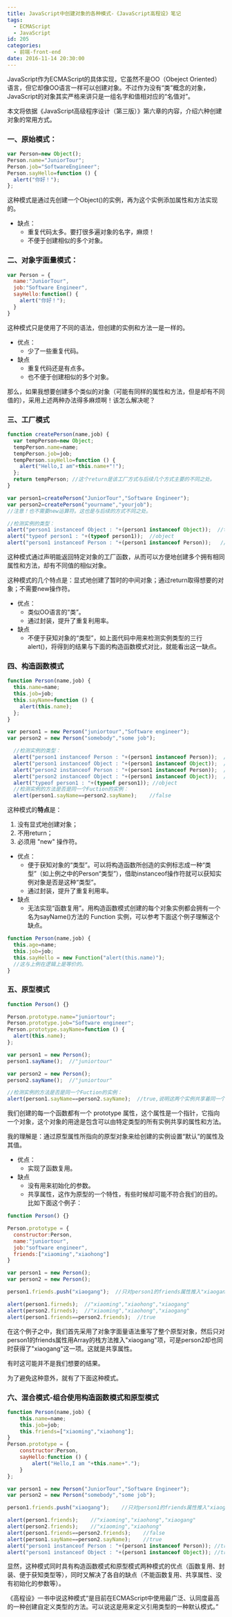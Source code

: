 ```yaml
---
title: JavaScript中创建对象的各种模式-《JavaScript高程设》笔记
tags:
  - ECMAScript
  - JavaScript
id: 205
categories:
  - 前端-front-end
date: 2016-11-14 20:30:00
---
```

JavaScript作为ECMAScript的具体实现，它虽然不是OO（Obeject Oriented）语言，但它却像OO语言一样可以创建对象。不过作为没有“类”概念的对象，JavaScript的对象其实严格来讲只是一组名字和值相对应的“名值对”。

本文将依据《JavaScript高级程序设计（第三版）》第六章的内容，介绍六种创建对象的常用方式。

<!--more-->

### 一、原始模式：

``` javascript
var Person=new Object();
Person.name="JuniorTour";
Person.job="SoftwareEngineer";
Person.sayHello=function () {
  alert("你好！");
};
```
这种模式是通过先创建一个Object()的实例，再为这个实例添加属性和方法实现的。

*   缺点：
    *   重复代码太多。要打很多遍对象的名字，麻烦！
    *   不便于创建相似的多个对象。

### 二、对象字面量模式：

``` javascript
var Person = {
  name:"JuniorTour",
  job:"Software Engineer",
  sayHello:function() {
    alert("你好！");
  }
}
```
这种模式只是使用了不同的语法，但创建的实例和方法一是一样的。

*   优点：
    *   少了一些重复代码。
*   缺点
    *   重复代码还是有点多。
    *   也不便于创建相似的多个对象。

那么，如果我想要创建多个类似的对象（可能有同样的属性和方法，但是却有不同值的），采用上述两种办法得多麻烦啊！该怎么解决呢？


### 三、工厂模式

``` javascript
function createPerson(name,job) {
  var tempPerson=new Object;
  tempPerson.name=name;
  tempPerson.job=job;
  tempPerson.sayHello=function () {
    alert("Hello,I am"+this.name+"!");
  };
  return tempPerson; //这个return是该工厂方式与后续几个方式主要的不同之处。
}

var person1=createPerson("JuniorTour","Software Engineer");
var person2=createPerson("yourname","yourjob");
//注意！也不需要new运算符。这也是与后续的方式不同之处。

//检测实例的类型：
alert("person1 instanceof Object : "+(person1 instanceof Object));  //true
alert("typeof person1 : "+(typeof person1));  //object
alert("person1 instanceof Person : "+(person1 instanceof Person));   // Uncaught ReferenceError: Person is not defined
```

这种模式通过声明能返回特定对象的工厂函数，从而可以方便地创建多个拥有相同属性和方法，却有不同值的相似对象。

这种模式的几个特点是：显式地创建了暂时的中间对象；通过return取得想要的对象；不需要new操作符。

*   优点：
    *   类似OO语言的“类”。
    *   通过封装，提升了重复利用率。
*   缺点
    *   不便于获知对象的“类型”，如上面代码中用来检测实例类型的三行alert()，将得到的结果与下面的构造函数模式对比，就能看出这一缺点。

### 四、构造函数模式

``` javascript
function Person(name,job) {
  this.name=name;
  this.job=job;
  this.sayName=function () {
    alert(this.name);
  };
}

var person1 = new Person("juniortour","Software engineer");
var person2 = new Person("somebody","some job");

  //检测实例的类型：
  alert("person1 instanceof Person : "+(person1 instanceof Person));  //true
  alert("person1 instanceof Object : "+(person1 instanceof Object));  //true
  alert("person2 instanceof Person : "+(person1 instanceof Person));  //true
  alert("person2 instanceof Object : "+(person1 instanceof Object));  //true
  alert("typeof person1 : "+(typeof person1)); //object
  //检测实例的方法是否是同一个Fuction的实例：
  alert(person1.sayName==person2.sayName);    //false
```

这种模式的**特点**是：
1. 没有显式地创建对象；
2. 不用return；
3. 必须用 "new" 操作符。

*   优点：
    *   便于获知对象的“类型”。可以将构造函数所创造的实例标志成一种“类型”（如上例之中的Person“类型”），借助instanceof操作符就可以获知实例对象是否是这种“类型”。
    *   通过封装，提升了重复利用率。
*   缺点
    *   无法实现“函数复用”。用构造函数模式创建的每个对象实例都会拥有一个名为sayName()方法的 Function 实例，可以参考下面这个例子理解这个缺点。

``` javascript
function Person(name,job) {
  this.age=name;
  this.job=job;
  this.sayHello = new Function("alert(this.name)");
  //这与上例在逻辑上是等价的。
}
```

### 五、原型模式

``` javascript
function Person() {}

Person.prototype.name="juniortour";
Person.prototype.job="Software engineer";
Person.prototype.sayName=function () {
  alert(this.name);
};

var person1 = new Person();
person1.sayName();  //"juniortour"

var person2 = new Person();
person2.sayName();  //"juniortour"

//检测实例的方法是否是同一个Fuction的实例：
alert(person1.sayName==person2.sayName);  //true,说明这两个实例共享着同一个sayName函数。
```
我们创建的每一个函数都有一个 prototype 属性，这个属性是一个指针，它指向一个对象，这个对象的用途是包含可以由特定类型的所有实例共享的属性和方法。

我的理解是：通过原型属性所指向的原型对象来给创建的实例设置“默认”的属性及其值。

*   优点：
    *   实现了函数复用。
*   缺点
    *   没有用来初始化的参数。
    *   共享属性，这作为原型的一个特性，有些时候却可能不符合我们的目的。比如下面这个例子：
``` javascript
function Person() {}

Person.prototype = {
  constructor:Person,
  name:"juniortour",
  job:"software engineer",
  friends:["xiaoming","xiaohong"]
}

var person1 = new Person();
var person2 = new Person();

person1.friends.push("xiaogang");  //只对person1的friends属性推入"xiaogang"项。

alert(person1.firneds);  //"xiaoming","xiaohong","xiaogang"
alert(person2.firneds);  //"xiaoming","xiaohong","xiaogang"
alert(person1.friends==person2.friends);  //true
```
在这个例子之中，我们首先采用了对象字面量语法重写了整个原型对象，然后只对person1的friends属性用Array的栈方法推入"xiaogang"项，可是person2却也同时获得了"xiaogang"这一项。这就是共享属性。

有时这可能并不是我们想要的结果。

为了避免这种意外，就有了下面这种模式。


### 六、混合模式-组合使用构造函数模式和原型模式

``` javascript
function Person(name,job) {
    this.name=name;
    this.job=job;
    this.friends=["xiaoming","xiaohong"];
}
Person.prototype = {
    constructor:Person,
    sayHello:function () {
        alert("Hello,I am "+this.name+".");
    }
};

var person1 = new Person("JuniorTour","Software Engineer");
var person2 = new Person("somebody","some job");

person1.friends.push("xiaogang");    //只对person1的friends属性推入"xiaogang"项。

alert(person1.friends);    //"xiaoming","xiaohong","xiaogang"
alert(person2.friends);    //"xiaoming","xiaohong"
alert(person1.friends==person2.friends);    //false
alert(person1.sayName==person2.sayName);    //true
alert("person1 instanceof Person : "+(person1 instanceof Person)); //true
alert("person1 instanceof Object : "+(person1 instanceof Object)); //true
```
显然，这种模式同时具有构造函数模式和原型模式两种模式的优点（函数复用、封装、便于获知类型等），同时又解决了各自的缺点（不能函数复用、共享属性、没有初始化的参数等）。

《高程设》一书中说这种模式“是目前在ECMAScript中使用最广泛、认同度最高的一种创建自定义类型的方法。可以说这是用来定义引用类型的一种默认模式。”
